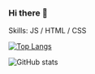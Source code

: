 ### Hi there 👋

Skills: JS / HTML / CSS

[![Top Langs](https://github-readme-stats.vercel.app/api/top-langs/?username=zena7)](https://github.com/anuraghazra/github-readme-stats)

![GitHub stats](https://github-readme-stats.vercel.app/api?username=zena7&show_icons=true&count_private=true)

<!--
**zena7/zena7** is a ✨ _special_ ✨ repository because its `README.md` (this file) appears on your GitHub profile.

Here are some ideas to get you started:

- 🔭 I’m currently working on ...
- 🌱 I’m currently learning ...
- 👯 I’m looking to collaborate on ...
- 🤔 I’m looking for help with ...
- 💬 Ask me about ...
- 📫 How to reach me: ...
- 😄 Pronouns: ...
- ⚡ Fun fact: ...
-->
